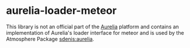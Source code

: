 # aurelia-loader-meteor

This library is not an official part of the [Aurelia](http://www.aurelia.io/) platform and contains an implementation of Aurelia's loader interface for meteor and is used by the Atmosphere Package [sdenis:aurelia](https://atmospherejs.com/sdenis/aurelia).
